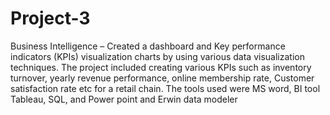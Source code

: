 # Project-3
Business Intelligence – Created a dashboard and Key performance indicators (KPIs) visualization charts by using various data visualization techniques. The project included creating various KPIs such as inventory turnover, yearly revenue performance, online membership rate, Customer satisfaction rate etc for a retail chain. The  tools used were  MS word,  BI tool Tableau, SQL, and Power point and Erwin data modeler

